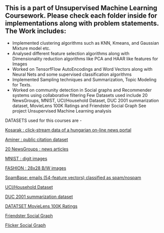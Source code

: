 ## This is a part of Unsupervised Machine Learning Coursework. Please check each folder inside for implementations along with problem statements. The Work includes:

- Implemented clustering algorithms such as KNN, Kmeans, and Gaussian Mixture model etc.
- Analysed different feature selection algorithms along with Dimensionality reduction algorithms like PCA and HAAR like features for Images
- Worked on TensorfFlow AutoEncodings and Word Vectors along with Neural Nets and some supervised classification algorithms
- Implemented Sampling techniques and Summarization, Topic Modeling for Texts. 
- Worked on community detection in Social graphs and Recommender systems using collaborative filtering
Few Datasets used include 20 NewsGroups, MNIST, UCI/Household Dataset, DUC 2001 summarization dataset, MovieLens 100K Ratings and Friendster Social Graph
See project Unsupervised Machine Learning analysis


DATASETS used for this courses are - 

[Kosarak : click-stream data of a hungarian on-line news portal](http://fimi.ua.ac.be/data/kosarak.dat)

[Aminer : public citation dataset](https://aminer.org/citation)

[20 NewsGroups : news articles](http://scikit-learn.org/stable/datasets/twenty_newsgroups.html)

[MNIST : digit images](http://yann.lecun.com/exdb/mnist/)

[FASHION : 28x28 B/W images](https://github.com/zalandoresearch/fashion-mnist)

[SpamBase: emails (54-feature vectors) classified as spam/nospam](https://archive.ics.uci.edu/ml/datasets/spambase)

[UCI/Household Dataset](https://archive.ics.uci.edu/ml/datasets/individual+household+electric+power+consumption)

[DUC 2001 summarization dataset](https://www-nlpir.nist.gov/projects/duc/guidelines/2001.html)

[DATATSET MovieLens 100K Ratings](https://grouplens.org/datasets/movielens/100k/)

[Friendster Social Graph](http://socialcomputing.asu.edu/datasets/Friendster)

[Flicker Social Graph](http://socialcomputing.asu.edu/datasets/Flickr)
